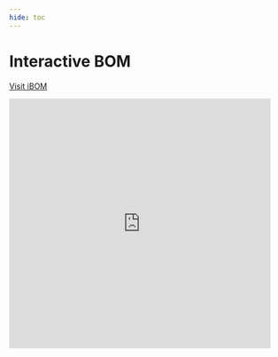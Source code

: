 ```yaml
---
hide: toc
---
```


# Interactive BOM

[Visit iBOM](https://meowmeowahr.github.io/KevinbotV3-KiCAD/RevB/ibom/ibom.html)
<div style="max-height: 450px; margin-bottom: 1.25em;">
<iframe src="https://meowmeowahr.github.io/KevinbotV3-KiCAD/RevB/ibom/ibom.html" style="border: none; width: 2000px; height: 600px; transform: scale(0.75); transform-origin: 0 0; max-width: 125%; overflow: clip;"></iframe>
</div>